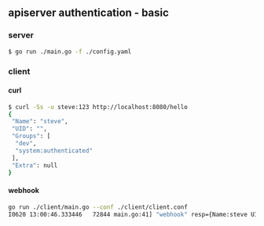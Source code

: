 ## apiserver authentication - basic

### server

```sh
$ go run ./main.go -f ./config.yaml
```

### client

#### curl

```sh
$ curl -Ss -u steve:123 http://localhost:8080/hello
{
 "Name": "steve",
 "UID": "",
 "Groups": [
  "dev",
  "system:authenticated"
 ],
 "Extra": null
}
```

#### webhook

```sh
go run ./client/main.go --conf ./client/client.conf
I0620 13:00:46.333446   72844 main.go:41] "webhook" resp={Name:steve UID: Groups:[dev system:authenticated] Extra:map[]}
```
